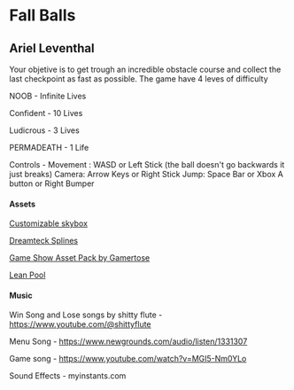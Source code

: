# Fall Balls
## Ariel Leventhal

Your objetive is to get trough an incredible obstacle course and collect the last checkpoint as fast as possible.
The game have 4 leves of difficulty

NOOB - Infinite Lives

Confident - 10 Lives

Ludicrous - 3 Lives

PERMADEATH - 1 Life

Controls -
Movement : WASD or Left Stick (the ball doesn't go backwards it just breaks)
Camera: Arrow Keys or Right Stick
Jump: Space Bar or Xbox A button or Right Bumper


#### Assets

[Customizable skybox
](https://assetstore.unity.com/packages/2d/textures-materials/sky/customizable-skybox-174576)

[Dreamteck Splines
](https://assetstore.unity.com/packages/tools/utilities/dreamteck-splines-61926)

[Game Show Asset Pack by Gamertose
](https://assetstore.unity.com/packages/3d/environments/fantasy/game-show-asset-pack-by-gamertose-210332)

[Lean Pool
](https://assetstore.unity.com/packages/tools/utilities/lean-pool-35666)
#### Music

Win Song and Lose songs by shitty flute - https://www.youtube.com/@shittyflute

Menu Song - https://www.newgrounds.com/audio/listen/1331307

Game song - https://www.youtube.com/watch?v=MGI5-Nm0YLo

Sound Effects - myinstants.com
